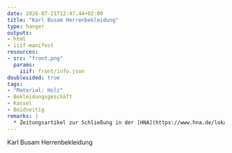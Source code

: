```yaml
---
date: 2026-07-21T12:47:44+02:00
title: "Karl Busam Herrenbekleidung"
type: hanger
outputs:
- html
- iiif-manifest
resources:
- src: "front.png"
  params:
    iiif: front/info.json
doublesided: true
tags:
- "Material: Holz"
- Bekleidungsgeschäft
- Kassel
- Beidseitig
remarks: |
  * Zeitungsartikel zur Schließung in der [HNA](https://www.hna.de/lokales/wolfhagen/ausverkauf-bei-busam-bekleidungsgeschaeft-in-zierenberg-aufgrund-der-geschaeftsschliessung-ende-januar-90078229.html)
---
```


Karl Busam Herrenbekleidung
